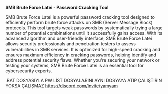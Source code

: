 **SMB Brute Force Latei - Password Cracking Tool**

SMB Brute Force Latei is a powerful password cracking tool designed to efficiently perform brute force attacks on SMB (Server Message Block) protocols. This tool targets weak passwords by systematically trying a large number of potential combinations until it successfully gains access. With its advanced algorithm and user-friendly interface, SMB Brute Force Latei allows security professionals and penetration testers to assess vulnerabilities in SMB services. It is optimized for high-speed cracking and ensures maximum efficiency in cracking passwords, helping identify and address potential security flaws. Whether you're securing your network or testing your systems, SMB Brute Force Latei is an essential tool for cybersecurity experts.

.BAT DOSYASIYLA PW LİST DOSYALARINI AYNI DOSYAYA ATIP ÇALIŞTIRIN YOKSA ÇALIŞMAZ 
https://discord.com/invite/yamyam
